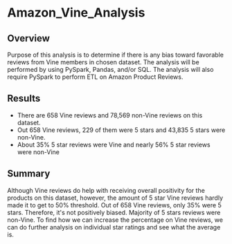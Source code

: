 # Amazon_Vine_Analysis

## Overview
Purpose of this analysis is to determine if there is any bias toward favorable reviews from Vine members in chosen dataset. The analysis will be performed by using PySpark, Pandas, and/or SQL. The analysis will also require PySpark to perform ETL on Amazon Product Reviews. 

## Results
- There are 658 Vine reviews and 78,569 non-Vine reviews on this dataset.
- Out 658 Vine reviews, 229 of them were 5 stars and 43,835 5 stars were non-Vine. 
- About 35% 5 star reviews were Vine and nearly 56% 5 star reviews were non-Vine

## Summary
Although Vine reviews do help with receiving overall positivity for the products on this dataset, however, the amount of 5 star Vine reviews hardly made it to get to 50% threshold. Out of 658 Vine reviews, only 35% were 5 stars. Therefore, it's not positively biased. Majority of 5 stars reviews were non-Vine. To find how we can increase the percentage on Vine reviews, we can do further analysis on individual star ratings and see what the average is. 
